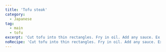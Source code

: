 ```yaml
---
title: 'Tofu steak'
category:
  - Japanese
tag:
  - main
  - tofu
excerpt: 'Cut tofu into thin rectangles. Fry in oil. Add any sauce. Ex: soy sauce and sugar.'
noRecipe: 'Cut tofu into thin rectangles. Fry in oil. Add any sauce. Ex: soy sauce and sugar.'
---
```

